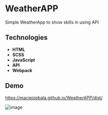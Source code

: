 # WeatherAPP

Simple WeatherApp to show skills in using API

## Technologies

* **HTML**
* **SCSS**
* **JavaScript**
* **API**
* **Webpack**

## Demo

<https://maciejzebala.github.io/WeatherAPP/dist/>

![image](https://user-images.githubusercontent.com/44380136/101623214-6733b480-3a18-11eb-88a9-d1ed9cacfdeb.png)
